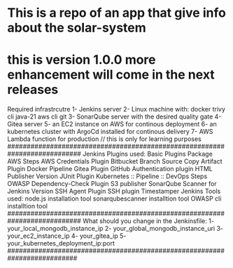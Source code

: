 # This is a repo of an app that give info about the solar-system
# this is version 1.0.0 more enhancement will come in the next releases
Required infrastrcutre 
1- Jenkins server
2- Linux machine with:
    docker
    trivy cli
    java-21
    aws cli 
    git
3- SonarQube server with the desired quality gate
4- Gitea server
5- an EC2 instance on AWS for continous deployment
6- an kubernetes cluster with ArgoCd installed for continous delivery
7- AWS Lambda function for production // this is only for learning purposes 
###########################################################################
Jenkins Plugins used:
  Basic Plugins Package
  AWS Steps
  AWS Credentials Plugin
  Bitbucket Branch Source
  Copy Artifact Plugin 
  Docker Pipeline 
  Gitea Plugin
  GitHub Authentication plugin
  HTML Publisher Version 
  JUnit Plugin
  Kubernetes :: Pipeline :: DevOps Steps
  OWASP Dependency-Check Plugin
  S3 publisher
  SonarQube Scanner for Jenkins Version 
  SSH Agent Plugin 
  SSH plugin
  Timestamper 
Jenkins Tools used:
  node.js installation tool
  sonarqubescanner installtion tool
  OWASP cli installtion tool
###########################################################################
What should you change in the Jenkinsfile:
1- your_local_mongodb_instance_ip
2- your_global_mongodb_instance_uri
3- your_ec2_instance_ip
4- your_gitea_ip
5- your_kubernetes_deployment_ip:port
##########################################################################



  


